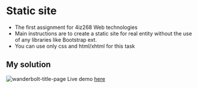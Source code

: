 # Static site
 - The first assignment for 4iz268 Web technologies
 - Main instructions are to create a static site for real entity without the use of any libraries like Bootstrap ext.
 - You can use only css and html/xhtml for this task

## My solution
![wanderbolt-title-page](https://user-images.githubusercontent.com/87360961/156837988-8d63de6d-93cf-435e-a8ff-5ae214949e7f.png)
Live demo <a href="https://wanderbolt.netlify.app/" target="_blank">here</a>
